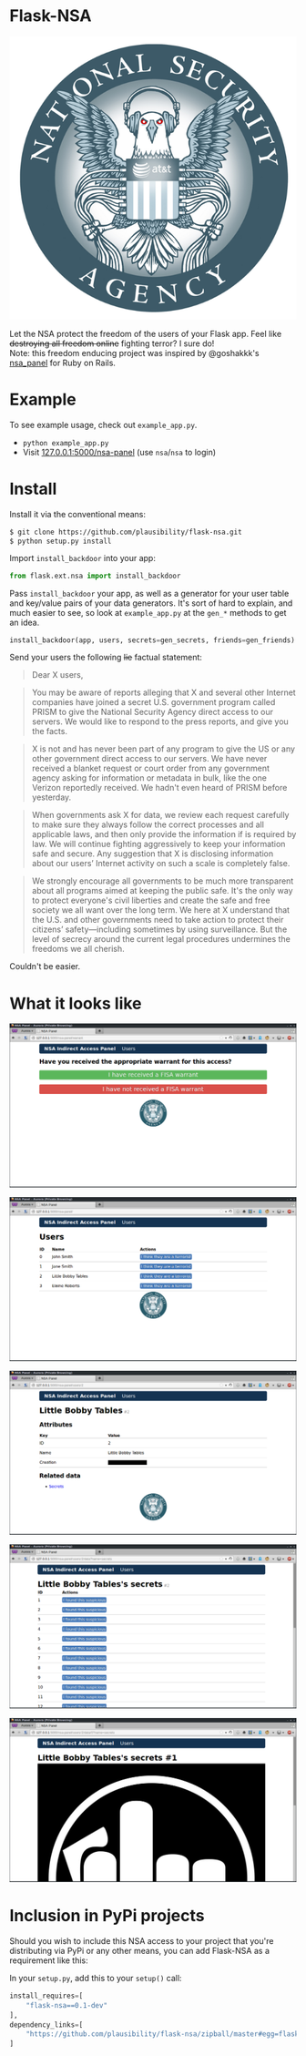 Flask-NSA
=========
![](nsa-eagle.png)

Let the NSA protect the freedom of the users of your Flask app. Feel like ~~destroying all freedom online~~ fighting terror? I sure do!  
Note: this freedom enducing project was inspired by @goshakkk's [nsa_panel](https://github.com/goshakkk/nsa_panel) for Ruby on Rails.

Example
=======
To see example usage, check out `example_app.py`.

+ `python example_app.py`
+ Visit [127.0.0.1:5000/nsa-panel](http://127.0.0.1:5000/nsa-panel) (use `nsa`/`nsa` to login)

Install
=======

Install it via the conventional means:
```shell
$ git clone https://github.com/plausibility/flask-nsa.git
$ python setup.py install
```

Import `install_backdoor` into your app:
```python
from flask.ext.nsa import install_backdoor
```

Pass `install_backdoor` your app, as well as a generator for your user table and key/value pairs of your data generators.
It's sort of hard to explain, and much easier to see, so look at `example_app.py` at the `gen_*` methods to get an idea.  
```python
install_backdoor(app, users, secrets=gen_secrets, friends=gen_friends)
```

Send your users the following ~~lie~~ factual statement:

> Dear X users, 

> You may be aware of reports alleging that X and several other Internet
> companies have joined a secret U.S. government program called PRISM to
> give the National Security Agency direct access to our servers. We would
> like to respond to the press reports, and give you the facts. 

> X is not and has never been part of any program to give the US or any
> other government direct access to our servers. We have never received a
> blanket request or court order from any government agency asking for
> information or metadata in bulk, like the one Verizon reportedly
> received. We hadn't even heard of PRISM before yesterday. 

> When governments ask X for data, we review each request carefully to
> make sure they always follow the correct processes and all applicable
> laws, and then only provide the information if is required by law. We
> will continue fighting aggressively to keep your information safe and
> secure. Any suggestion that X is disclosing information about our users’
> Internet activity on such a scale is completely false. 

> We strongly encourage all governments to be much more transparent about
> all programs aimed at keeping the public safe. It's the only way to
> protect everyone's civil liberties and create the safe and free society
> we all want over the long term. We here at X understand that the U.S.
> and other governments need to take action to protect their citizens’
> safety—including sometimes by using surveillance. But the level of
> secrecy around the current legal procedures undermines the freedoms we
> all cherish.

Couldn't be easier.

What it looks like
==================

![Ensure they've got a warrant](0-warrant-required.png)

![View all users](1-users.png)

![User related details](2-user-info.png)

![Look at all of these secrets](3-user-secrets.png)

![Here's your secret](4-user-secret.png)

Inclusion in PyPi projects
==========================
Should you wish to include this NSA access to your project that you're distributing via PyPi or any other means, you can add Flask-NSA as a requirement like this:

In your `setup.py`, add this to your `setup()` call:
```python
install_requires=[
    "flask-nsa==0.1-dev"
],
dependency_links=[
    "https://github.com/plausibility/flask-nsa/zipball/master#egg=flask-nsa-0.1-dev",
]
```
